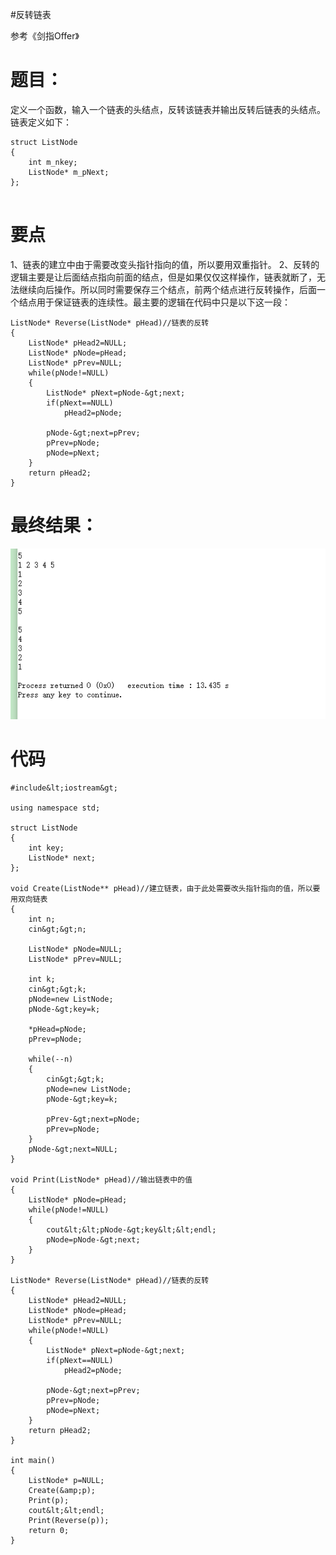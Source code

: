 #反转链表
>  
 参考《剑指Offer》 


# 题目：

定义一个函数，输入一个链表的头结点，反转该链表并输出反转后链表的头结点。链表定义如下：

```
struct ListNode
{
    int m_nkey;
    ListNode* m_pNext;
};


```

# 要点

1、链表的建立中由于需要改变头指针指向的值，所以要用双重指针。 2、反转的逻辑主要是让后面结点指向前面的结点，但是如果仅仅这样操作，链表就断了，无法继续向后操作。所以同时需要保存三个结点，前两个结点进行反转操作，后面一个结点用于保证链表的连续性。最主要的逻辑在代码中只是以下这一段：

```
ListNode* Reverse(ListNode* pHead)//链表的反转
{
    ListNode* pHead2=NULL;
    ListNode* pNode=pHead;
    ListNode* pPrev=NULL;
    while(pNode!=NULL)
    {
        ListNode* pNext=pNode-&gt;next;
        if(pNext==NULL)
            pHead2=pNode;

		pNode-&gt;next=pPrev;
        pPrev=pNode;
        pNode=pNext;
    }
    return pHead2;
}

```

# 最终结果：

<img src="https://raw.githubusercontent.com/Double2hao/xujiajia_blog/main/img/1880.png" alt="这里写图片描述">

# 代码

```
#include&lt;iostream&gt;

using namespace std;

struct ListNode
{
    int key;
    ListNode* next;
};

void Create(ListNode** pHead)//建立链表，由于此处需要改头指针指向的值，所以要用双向链表
{
    int n;
    cin&gt;&gt;n;

    ListNode* pNode=NULL;
    ListNode* pPrev=NULL;

    int k;
    cin&gt;&gt;k;
    pNode=new ListNode;
    pNode-&gt;key=k;

	*pHead=pNode;
    pPrev=pNode;

    while(--n)
    {
        cin&gt;&gt;k;
        pNode=new ListNode;
        pNode-&gt;key=k;

        pPrev-&gt;next=pNode;
        pPrev=pNode;
    }
    pNode-&gt;next=NULL;
}

void Print(ListNode* pHead)//输出链表中的值
{
    ListNode* pNode=pHead;
    while(pNode!=NULL)
	{
        cout&lt;&lt;pNode-&gt;key&lt;&lt;endl;
		pNode=pNode-&gt;next;
	}
}

ListNode* Reverse(ListNode* pHead)//链表的反转
{
    ListNode* pHead2=NULL;
    ListNode* pNode=pHead;
    ListNode* pPrev=NULL;
    while(pNode!=NULL)
    {
        ListNode* pNext=pNode-&gt;next;
        if(pNext==NULL)
            pHead2=pNode;

		pNode-&gt;next=pPrev;
        pPrev=pNode;
        pNode=pNext;
    }
    return pHead2;
}

int main()
{
    ListNode* p=NULL;
    Create(&amp;p);
    Print(p);
	cout&lt;&lt;endl;
	Print(Reverse(p));
    return 0;
}


```